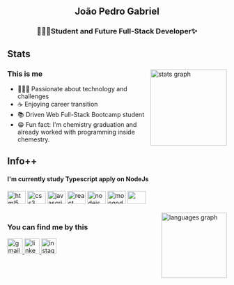 <h2 align="center">João Pedro Gabriel</h2>
<h3 align="center">👨🏾‍💻Student and Future Full-Stack Developer✨</h3>


<h2>Stats</h2>
<div>
<img align="right"  src="https://github-readme-stats.vercel.app/api?hide_title=false&hide_rank=false&show_icons=true&include_all_commits=true&count_private=true&disable_animations=false&theme=tokyonight&locale=en&hide_border=false&username=JoaoSGabriel" height="175" alt="stats graph"/>
  
<h3>This is me</h3>

- 👨🏾‍💻 Passionate about technology and challenges
- ☕ Enjoying career transition
- 📚 Driven Web Full-Stack Bootcamp student
- 😁 Fun fact: I'm chemistry graduation and <br>already worked with programming inside chemestry.
</div>

<h2>Info++</h2>
<h4>I'm currently study Typescript apply on NodeJs</h4>
<div align="left">
  <img src="https://cdn.jsdelivr.net/gh/devicons/devicon/icons/html5/html5-original.svg" height="30" width="42" alt="html5 logo"  />
  <img src="https://cdn.jsdelivr.net/gh/devicons/devicon/icons/css3/css3-original.svg" height="30" width="42" alt="css3 logo"  />
  <img src="https://cdn.jsdelivr.net/gh/devicons/devicon/icons/javascript/javascript-original.svg" height="30" width="42" alt="javascript logo"  />
  <img src="https://cdn.jsdelivr.net/gh/devicons/devicon/icons/react/react-original.svg" height="30" width="42" alt="react logo"  />
  <img src="https://cdn.jsdelivr.net/gh/devicons/devicon/icons/nodejs/nodejs-original.svg" height="30" width="42" alt="nodejs logo"  />
  <img src="https://cdn.jsdelivr.net/gh/devicons/devicon/icons/mongodb/mongodb-original.svg" height="30" width="42" alt="mongodb logo"  />
  <img src="https://cdn.jsdelivr.net/gh/devicons/devicon/icons/postgresql/postgresql-original-wordmark.svg" height="30" width="42"/>
</div>
<br>
<img align="right" src="https://github-readme-stats.vercel.app/api/top-langs?locale=en&hide_title=false&layout=compact&card_width=320&langs_count=3&theme=tokyonight&hide_border=false&username=JoaoSGabriel" height="150" alt="languages graph"  />

<h3>You can find me by this</h3>
<div align="left">
  <a href="joaogabriel0359@gmail.com" target="_blank">
    <img src="https://img.shields.io/static/v1?message=Gmail&logo=gmail&label=&color=D14836&logoColor=white&labelColor=&style=for-the-badge" height="35" alt="gmail logo"  />
  </a>
  <a href="https://www.linkedin.com/in/joaopsantanagabriel" target="_blank">
    <img src="https://img.shields.io/static/v1?message=LinkedIn&logo=linkedin&label=&color=0077B5&logoColor=white&labelColor=&style=for-the-badge" height="35" alt="linkedin logo"  />
  </a>
  <a href="https://www.instagram.com/joaos_gabriel/" target="_blank">
    <img src="https://img.shields.io/static/v1?message=Instagram&logo=instagram&label=&color=E4405F&logoColor=white&labelColor=&style=for-the-badge" height="35" alt="instagram logo"  />
  </a>
</div>
